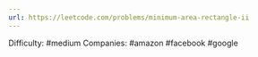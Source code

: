 ```yaml
---
url: https://leetcode.com/problems/minimum-area-rectangle-ii
---
```


Difficulty: #medium
Companies: #amazon #facebook #google